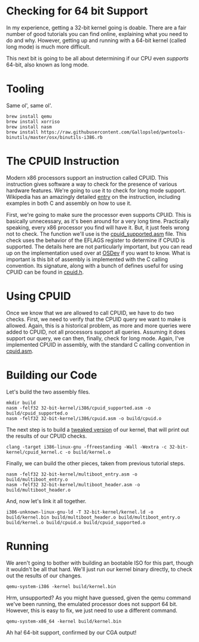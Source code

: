 # Checking for 64 bit Support

In my experience, getting a 32-bit kernel going is doable. There are a fair number of good tutorials you can find online, explaining what you need to do and why. However, getting up and running with a 64-bit kernel (called long mode) is much more difficult.

This next bit is going to be all about determining if our CPU even *supports* 64-bit, also known as long mode.

# Tooling

Same ol', same ol'.

    brew install qemu
    brew install xorriso
    brew install nasm
    brew install https://raw.githubusercontent.com/Gallopsled/pwntools-binutils/master/osx/binutils-i386.rb

# The CPUID Instruction

Modern x86 processors support an instruction called CPUID. This instruction gives software a way to check for the presence of various hardware features. We're going to use it to check for long mode support. Wikipedia has an amazingly detailed [entry](https://en.wikipedia.org/wiki/CPUID) on the instruction, including examples in both C and assembly on how to use it.

First, we're going to make sure the processor even supports CPUID. This is basically unnecessary, as it's been around for a very long time. Practically speaking, every x86 processor you find will have it. But, it just feels wrong not to check. The function we'll use is the [cpuid_supported.asm](32-bit-kernel/i386/cpuid_supported.asm) file. This check uses the behavior of the EFLAGS register to determine if CPUID is supported. The details here are not particularly important, but you can read up on the implementation used over at [OSDev](http://wiki.osdev.org/CPUID) if you want to know. What is important is this bit of assembly is implemented with the C calling convention. Its signature, along with a bunch of defines useful for using CPUID can be found in [cpuid.h](32-bit-kernel/i368/cpuid.h).

# Using CPUID

Once we know that we are allowed to call CPUID, we have to do two checks. First, we need to verify that the CPUID query we want to make is allowed. Again, this is a historical problem, as more and more queries were added to CPUID, not all processors support all queries. Assuming it does support our query, we can then, finally, check for long mode. Again, I've implemented CPUID in assembly, with the standard C calling convention in [cpuid.asm](32-bit-kernel/i386/cpuid.asm).

# Building our Code

Let's build the two assembly files.

    mkdir build
    nasm -felf32 32-bit-kernel/i386/cpuid_supported.asm -o build/cpuid_supported.o
    nasm -felf32 32-bit-kernel/i386/cpuid.asm -o build/cpuid.o

The next step is to build a [tweaked version](32-bit-kernel/cpuid_kernel.c) of our kernel, that will print out the results of our CPUID checks.

    clang -target i386-linux-gnu -ffreestanding -Wall -Wextra -c 32-bit-kernel/cpuid_kernel.c -o build/kernel.o

Finally, we can build the other pieces, taken from previous tutorial steps.

    nasm -felf32 32-bit-kernel/multiboot_entry.asm -o build/multiboot_entry.o
    nasm -felf32 32-bit-kernel/multiboot_header.asm -o build/multiboot_header.o

And, now let's link it all together.

    i386-unknown-linux-gnu-ld -T 32-bit-kernel/kernel.ld -o build/kernel.bin build/multiboot_header.o build/multiboot_entry.o build/kernel.o build/cpuid.o build/cpuid_supported.o

# Running

We aren't going to bother with building an bootable ISO for this part, though it wouldn't be all that hard. We'll just run our kernel binary directly, to check out the results of our changes.

    qemu-system-i386 -kernel build/kernel.bin

Hrm, unsupported? As you might have guessed, given the qemu command we've been running, the emulated processor does not support 64 bit. However, this is easy to fix, we just need to use a different command.

    qemu-system-x86_64 -kernel build/kernel.bin

Ah ha! 64-bit support, confirmed by our CGA output!
